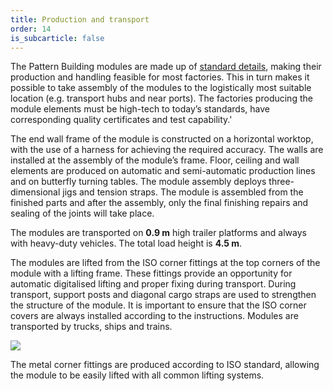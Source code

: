 ```yaml
---
title: Production and transport
order: 14
is_subcarticle: false
---
```

The Pattern Building modules are made up of [standard details](/docs/parts/), making their production and handling feasible for most factories. This in turn makes it possible to take assembly of the modules to the logistically most suitable location (e.g. transport hubs and near ports). The factories producing the module elements must be high-tech to today’s standards, have corresponding quality certificates and test capability.'

The end wall frame of the module is constructed on a horizontal worktop, with the use of a harness for achieving the required accuracy. The walls are installed at the assembly of the module’s frame. Floor, ceiling and wall elements are produced on automatic and semi-automatic production lines and on butterfly turning tables. The module assembly deploys three-dimensional jigs and tension straps. The module is assembled from the finished parts and after the assembly, only the final finishing repairs and sealing of the joints will take place.

The modules are transported on **0.9 m** high trailer platforms and always with heavy-duty vehicles. The total load height is **4.5 m**.

The modules are lifted from the ISO corner fittings at the top corners of the module with a lifting frame. These fittings provide an opportunity for automatic digitalised lifting and proper fixing during transport. During transport, support posts and diagonal cargo straps are used to strengthen the structure of the module. It is important to ensure that the ISO corner covers are always installed according to the instructions. Modules are transported by trucks, ships and trains.

![](https://res.cloudinary.com/patternbuildings/image/upload/v1595409404/docs/PatternBuildings_ISOcorners_ninc5o.jpg)

The metal corner fittings are produced according to ISO standard, allowing the module to be easily lifted with all common lifting systems.